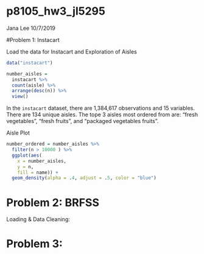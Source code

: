 p8105\_hw3\_jl5295
================
Jana Lee
10/7/2019

\#Problem 1: Instacart

Load the data for Instacart and Exploration of Aisles

``` r
data("instacart")

number_aisles = 
  instacart %>% 
  count(aisle) %>% 
  arrange(desc(n)) %>% 
  view()
```

In the `instacart` dataset, there are 1,384,617 observations and 15
variables. There are 134 unique aisles. The tope 3 aisles most ordered
from are: “fresh vegetables”, “fresh fruits”, and “packaged vegetables
fruits”.

Aisle Plot

``` r
number_ordered = number_aisles %>% 
  filter(n > 10000 ) %>% 
  ggplot(aes(
    x = number_aisles, 
    y = n,
    fill = name)) + 
  geom_density(alpha = .4, adjust = .5, color = "blue")
```

# Problem 2: BRFSS

Loading & Data Cleaning:

# Problem 3:
